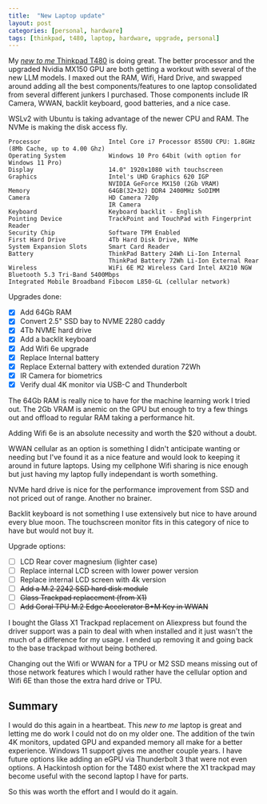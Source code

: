 ```yaml
---
title:  "New Laptop update"
layout: post
categories: [personal, hardware]
tags: [thinkpad, t480, laptop, hardware, upgrade, personal]
---
```


My [_new to me_ Thinkpad T480](/new-but-old-laptop/) is doing great. The better processor and the upgraded Nvidia MX150 GPU are both getting a workout with several of the new LLM models. I maxed out the RAM, Wifi, Hard Drive, and swapped around adding all the best components/features to one laptop consolidated from several different junkers I purchased. Those components include IR Camera, WWAN, backlit keyboard, good batteries, and a nice case.

<!-- excerpt-end -->

WSLv2 with Ubuntu is taking advantage of the newer CPU and RAM. The NVMe is making the disk access fly.

```text
Processor                   Intel Core i7 Processor 8550U CPU: 1.8GHz (8Mb Cache, up to 4.00 Ghz)
Operating System            Windows 10 Pro 64bit (with option for Windows 11 Pro)
Display                     14.0" 1920x1080 with touchscreen
Graphics                    Intel's UHD Graphics 620 IGP
                            NVIDIA GeForce MX150 (2Gb VRAM)
Memory                      64GB(32+32) DDR4 2400MHz SoDIMM
Camera                      HD Camera 720p
                            IR Camera
Keyboard                    Keyboard backlit - English
Pointing Device             TrackPoint and TouchPad with Fingerprint Reader
Security Chip               Software TPM Enabled
First Hard Drive            4Tb Hard Disk Drive, NVMe
System Expansion Slots      Smart Card Reader
Battery                     ThinkPad Battery 24Wh Li-Ion Internal
                            ThinkPad Battery 72Wh Li-Ion External Rear
Wireless                    WiFi 6E M2 Wireless Card Intel AX210 NGW Bluetooth 5.3 Tri-Band 5400Mbps
Integrated Mobile Broadband Fibocom L850-GL (cellular network)
```

Upgrades done:

- [X] Add 64Gb RAM
- [X] Convert 2.5" SSD bay to NVME 2280 caddy
- [X] 4Tb NVME hard drive
- [X] Add a backlit keyboard
- [X] Add Wifi 6e upgrade
- [X] Replace Internal battery
- [X] Replace External battery with extended duration 72Wh
- [X] IR Camera for biometrics
- [X] Verify dual 4K monitor via USB-C and Thunderbolt

The 64Gb RAM is really nice to have for the machine learning work I tried out. The 2Gb VRAM is anemic on the GPU but enough to try a few things out and offload to regular RAM taking a performance hit.

Adding Wifi 6e is an absolute necessity and worth the $20 without a doubt.

WWAN cellular as an option is something I didn't anticipate wanting or needing but I've found it as a nice feature and would look to keeping it around in future laptops. Using my cellphone Wifi sharing is nice enough but just having my laptop fully independant is worth something.

NVMe hard drive is nice for the performance improvement from SSD and not priced out of range. Another no brainer.

Backlit keyboard is not something I use extensively but nice to have around every blue moon. The touchscreen monitor fits in this category of nice to have but would not buy it.

Upgrade options:

- [ ] LCD Rear cover magnesium (lighter case)
- [ ] Replace internal LCD screen with lower power version
- [ ] Replace internal LCD screen with 4k version
- [ ] ~~Add a M.2 2242 SSD hard disk module~~
- [ ] ~~Glass Trackpad replacement (from X1)~~
- [ ] ~~Add Coral TPU M.2 Edge Accelerator B+M Key in WWAN~~

I bought the Glass X1 Trackpad replacement on Aliexpress but found the driver support was a pain to deal with when installed and it just wasn't the much of a difference for my usage. I ended up removing it and going back to the base trackpad without being bothered.

Changing out the Wifi or WWAN for a TPU or M2 SSD means missing out of those network features which I would rather have the cellular option and Wifi 6E than those the extra hard drive or TPU.

## Summary

I would do this again in a heartbeat. This _new to me_ laptop is great and letting me do work I could not do on my older one. The addition of the twin 4K monitors, updated GPU and expanded memory all make for a better experience. Windows 11 support gives me another couple years. I have future options like adding an eGPU via Thunderbolt 3 that were not even options. A Hackintosh option for the T480 exist where the X1 trackpad may become useful with the second laptop I have for parts.

So this was worth the effort and I would do it again.
